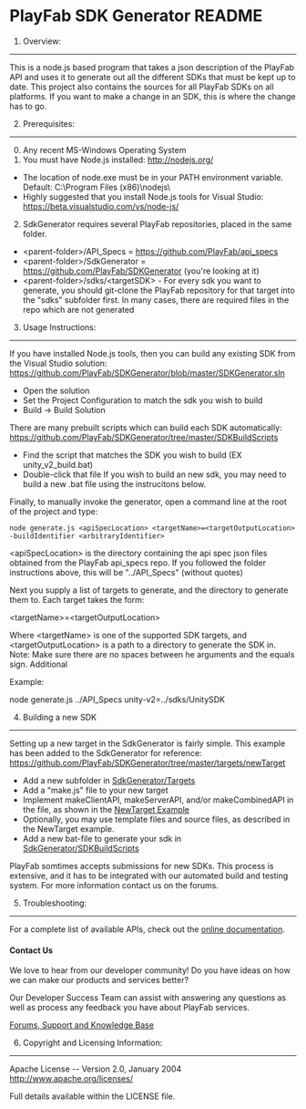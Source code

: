 PlayFab SDK Generator README
========
1. Overview:
----
This is a node.js based program that takes a json description of the PlayFab API and uses it to generate out all the different SDKs that must be kept up to date. This project also contains the sources for all PlayFab SDKs on all platforms. If you want to make a change in an SDK, this is where the change has to go.


2. Prerequisites:
----
0. Any recent MS-Windows Operating System
1. You must have Node.js installed: http://nodejs.org/
 * The location of node.exe must be in your PATH environment variable.  Default: C:\Program Files (x86)\nodejs\
 * Highly suggested that you install Node.js tools for Visual Studio: https://beta.visualstudio.com/vs/node-js/
2. SdkGenerator requires several PlayFab repositories, placed in the same folder.
 * &lt;parent-folder&gt;/API_Specs = https://github.com/PlayFab/api_specs
 * &lt;parent-folder&gt;/SdkGenerator = https://github.com/PlayFab/SDKGenerator (you're looking at it)
 * &lt;parent-folder&gt;/sdks/&lt;targetSDK&gt; - For every sdk you want to generate, you should git-clone the PlayFab repository for that target into the "sdks" subfolder first.  In many cases, there are required files in the repo which are not generated

3. Usage Instructions:
----
If you have installed Node.js tools, then you can build any existing SDK from the Visual Studio solution: https://github.com/PlayFab/SDKGenerator/blob/master/SDKGenerator.sln
* Open the solution
* Set the Project Configuration to match the sdk you wish to build
* Build -&gt; Build Solution

There are many prebuilt scripts which can build each SDK automatically: https://github.com/PlayFab/SDKGenerator/tree/master/SDKBuildScripts
* Find the script that matches the SDK you wish to build (EX unity_v2_build.bat)
* Double-click that file
If you wish to build an new sdk, you may need to build a new .bat file using the instrucitons below.

Finally, to manually invoke the generator, open a command line at the root of the project and type:
```
node generate.js <apiSpecLocation> <targetName>=<targetOutputLocation> -buildIdentifier <arbitraryIdentifier>
```

&lt;apiSpecLocation&gt; is the directory containing the api spec json files obtained from the PlayFab api_specs repo.  If you followed the folder instructions above, this will be "../API_Specs" (without quotes)

Next you supply a list of targets to generate, and the directory to generate them to. Each target takes the form:

&lt;targetName&gt;=&lt;targetOutputLocation&gt;

Where &lt;targetName&gt; is one of the supported SDK targets, and &lt;targetOutputLocation&gt; is a path to a directory to generate the SDK in. Note: Make sure there are no spaces between he arguments and the equals sign. Additional

Example:

node generate.js ../API_Specs unity-v2=../sdks/UnitySDK

4. Building a new SDK
----
Setting up a new target in the SdkGenerator is fairly simple.  This example has been added to the SdkGenerator for reference: https://github.com/PlayFab/SDKGenerator/tree/master/targets/newTarget
* Add a new subfolder in [SdkGenerator/Targets](https://github.com/PlayFab/SDKGenerator/tree/master/targets)
* Add a "make.js" file to your new target
 * Implement makeClientAPI, makeServerAPI, and/or makeCombinedAPI in the file, as shown in the [NewTarget Example](https://github.com/PlayFab/SDKGenerator/blob/master/targets/newTarget/make.js)
 * Optionally, you may use template files and source files, as described in the NewTarget example.
* Add a new bat-file to generate your sdk in [SdkGenerator/SDKBuildScripts](https://github.com/PlayFab/SDKGenerator/tree/master/SDKBuildScripts)

PlayFab somtimes accepts submissions for new SDKs.  This process is extensive, and it has to be integrated with our automated build and testing system.  For more information contact us on the forums.

5. Troubleshooting:
----
For a complete list of available APIs, check out the [online documentation](http://api.playfab.com/Documentation/).

#### Contact Us
We love to hear from our developer community! 
Do you have ideas on how we can make our products and services better? 

Our Developer Success Team can assist with answering any questions as well as process any feedback you have about PlayFab services.

[Forums, Support and Knowledge Base](https://community.playfab.com/hc/en-us)


6. Copyright and Licensing Information:
----
  Apache License -- 
  Version 2.0, January 2004
  http://www.apache.org/licenses/

  Full details available within the LICENSE file.
